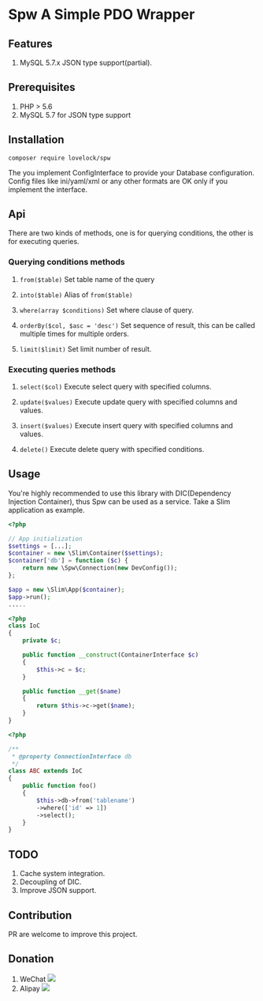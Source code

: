 # Spw A Simple PDO Wrapper

## Features

1. MySQL 5.7.x JSON type support(partial).

## Prerequisites

1. PHP > 5.6
2. MySQL 5.7 for JSON type support

## Installation

`composer require lovelock/spw`

The you implement ConfigInterface to provide your Database configuration. Config files like ini/yaml/xml or any other formats are OK only if you implement the interface.

## Api

There are two kinds of methods, one is for querying conditions, the other is for executing queries.
 
### Querying conditions methods

1. `from($table)`
    Set table name of the query
   
1. `into($table)`
    Alias of `from($table)`
    
1. `where(array $conditions)`
    Set where clause of query.
    
1. `orderBy($col, $asc = 'desc')`
    Set sequence of result, this can be called multiple times for multiple orders.
    
1. `limit($limit)`
    Set limit number of result.
    
### Executing queries methods

1. `select($col)`
    Execute select query with specified columns.
    
1. `update($values)`
    Execute update query with specified columns and values.
    
1. `insert($values)`
    Execute insert query with specified columns and values.
    
1. `delete()`
    Execute delete query with specified conditions.
    

## Usage

You're highly recommended to use this library with DIC(Dependency Injection Container), thus Spw can be used as a service. Take a Slim application as example.

```php
<?php

// App initialization
$settings = [...];
$container = new \Slim\Container($settings);
$container['db'] = function ($c) {
    return new \Spw\Connection(new DevConfig());
};

$app = new \Slim\App($container);
$app->run();
.....

```


```php
<?php
class IoC
{
    private $c;

    public function __construct(ContainerInterface $c)
    {
        $this->c = $c;
    }

    public function __get($name)
    {
        return $this->c->get($name);
    }
}
```


```php
<?php

/**
 * @property ConnectionInterface db
 */
class ABC extends IoC
{
    public function foo()
    {
        $this->db->from('tablename')
        ->where(['id' => 1])
        ->select();
    }
}
```


## TODO

1. Cache system integration.
1. Decoupling of DIC.
1. Improve JSON support.

## Contribution

PR are welcome to improve this project.

## Donation

1. WeChat
    ![](http://ww3.sinaimg.cn/large/006y8mN6jw1fafuqzir1ej30g20mr76a.jpg)
2. Alipay
    ![](http://ww1.sinaimg.cn/large/006y8mN6jw1fafurfgkg0j30gn0ml76m.jpg)
